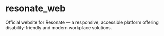 # resonate_web
Official website for Resonate — a responsive, accessible platform offering disability-friendly and modern workplace solutions.
